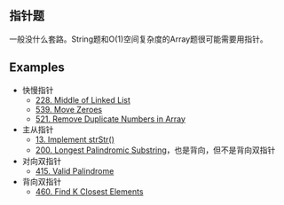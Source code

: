 ## 指针题
一般没什么套路。String题和O(1)空间复杂度的Array题很可能需要用指针。
## Examples
- 快慢指针
    - [228. Middle of Linked List](lint228.md)
    - [539. Move Zeroes](lint539.md)
    - [521. Remove Duplicate Numbers in Array](lint521.md)
- 主从指针
    - [13. Implement strStr()](lint13.md)
    - [200. Longest Palindromic Substring](lint200.md)，也是背向，但不是背向双指针
- 对向双指针
    - [415. Valid Palindrome](lint415.md)
- 背向双指针
    - [460. Find K Closest Elements](lint460.md)